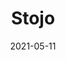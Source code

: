 ---
layout: page
title: Stojo
permalink: /stojo
domain: stojo.co
status: live
tags: home kitchen
date: 2021-05-11
---